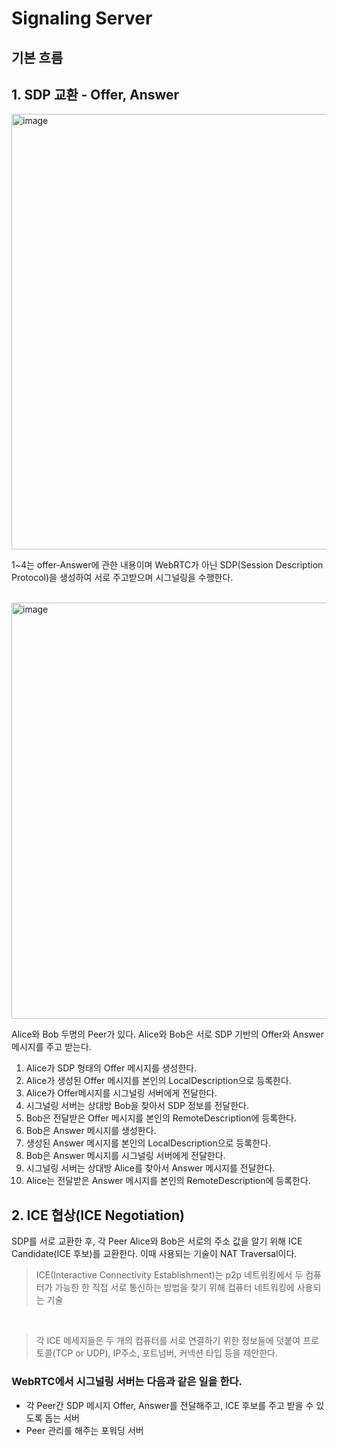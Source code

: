 # Signaling Server

## 기본 흐름

## 1. SDP 교환 - Offer, Answer
<img width="697" alt="image" src="https://user-images.githubusercontent.com/94176133/215475713-12c97e51-36bf-4126-a31f-63f0f765f6c9.png">

1~4는 offer-Answer에 관한 내용이며 WebRTC가 아닌 SDP(Session Description Protocol)을 생성하여 서로 주고받으며 시그널링을 수행한다.

<br>

<img width="666" alt="image" src="https://user-images.githubusercontent.com/94176133/215480523-de9d978d-f70e-4756-8514-de11a8a231ea.png">

Alice와 Bob 두명의 Peer가 있다. Alice와 Bob은 서로 SDP 기반의 Offer와 Answer 메시지를 주고 받는다.

1. Alice가 SDP 형태의 Offer 메시지를 생성한다.
2. Alice가 생성된 Offer 메시지를 본인의 LocalDescription으로 등록한다.
3. Alice가 Offer메시지를 시그널링 서버에게 전달한다.
4. 시그널링 서버는 상대방 Bob을 찾아서 SDP 정보를 전달한다.
5. Bob은 전달받은 Offer 메시지를 본인의 RemoteDescription에 등록한다.
6. Bob은 Answer 메시지를 생성한다.
7. 생성된 Answer 메시지를 본인의 LocalDescription으로 등록한다.
8. Bob은 Answer 메시지를 시그널링 서버에게 전달한다.
9. 시그널링 서버는 상대방 Alice를 찾아서 Answer 메시지를 전달한다.
10. Alice는 전달받은 Answer 메시지를 본인의 RemoteDescription에 등록한다.

## 2. ICE 협상(ICE Negotiation)
SDP를 서로 교환한 후, 각 Peer Alice와 Bob은 서로의 주소 값을 알기 위해 ICE Candidate(ICE 후보)를 교환한다. 이때 사용되는 기술이 NAT Traversal이다.

> ICE(Interactive Connectivity Establishment)는 p2p 네트워킹에서 두 컴퓨터가 가능한 한 직접 서로 통신하는 방법을 찾기 위해 컴퓨터 네트워킹에 사용되는 기술

<br>

> 각 ICE 메세지들은 두 개의 컴퓨터를 서로 연결하기 위한 정보들에 덧붙여 프로토콜(TCP or UDP), IP주소, 포트넘버, 커넥션 타입 등을 제안한다.


### WebRTC에서 시그널링 서버는 다음과 같은 일을 한다.
- 각 Peer간 SDP 메시지 Offer, Answer를 전달해주고, ICE 후보를 주고 받을 수 있도록 돕는 서버
- Peer 관리를 해주는 포워딩 서버